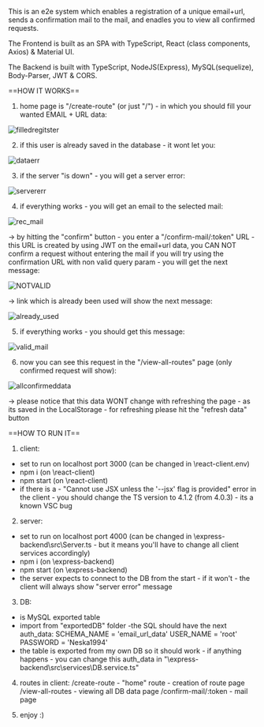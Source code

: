 This is an e2e system which enables a registration of a unique email+url, sends a confirmation mail to the mail, and enadles you to view all confirmed requests.

The Frontend is built as an SPA with TypeScript, React (class components, Axios) & Material UI.

The Backend is built with TypeScript, NodeJS(Express), MySQL(sequelize), Body-Parser, JWT & CORS.

==HOW IT WORKS==

1. home page is "/create-route" (or just "/") - in which you should fill your wanted EMAIL + URL data:

![filledregitster](https://user-images.githubusercontent.com/44900773/102342692-47fdcf80-3fa2-11eb-8618-2f2da40d80e8.png)

2. if this user is already saved in the database - it wont let you:

![dataerr](https://user-images.githubusercontent.com/44900773/102342923-9b701d80-3fa2-11eb-84ae-acf8a0644d36.png)

3. if the server "is down" - you will get a server error:

![servererr](https://user-images.githubusercontent.com/44900773/102342989-b0e54780-3fa2-11eb-88b8-bdf02a37f8b4.png)

4. if everything works - you will get an email to the selected mail:

![rec_mail](https://user-images.githubusercontent.com/44900773/102343369-205b3700-3fa3-11eb-8b6e-08663513107f.png)

-> by hitting the "confirm" button - you enter a "/confirm-mail/:token" URL - 
this URL is created by using JWT on the email+url data, you CAN NOT confirm a request without entering the mail
if you will try using the confirmation URL with non valid query param - you will get the next message:

![NOTVALID](https://user-images.githubusercontent.com/44900773/102343740-952e7100-3fa3-11eb-91ca-3beab9aac538.png)

-> link which is already been used will show the next message:

![already_used](https://user-images.githubusercontent.com/44900773/102343816-b4c59980-3fa3-11eb-9b9e-eeaa1ef2d524.png)

5. if everything works - you should get this message:

![valid_mail](https://user-images.githubusercontent.com/44900773/102343945-dcb4fd00-3fa3-11eb-9bde-eea7c389bf67.png)

6. now you can see this request in the "/view-all-routes" page (only confirmed request will show):

![allconfirmeddata](https://user-images.githubusercontent.com/44900773/102344189-36b5c280-3fa4-11eb-8495-ed7cd362d46c.png)

-> please notice that this data WONT change with refreshing the page - as its saved in the LocalStorage - for refreshing please hit the "refresh data" button

==HOW TO RUN IT==

1. client:
- set to run on localhost port 3000 (can be changed in \react-client\.env)
- npm i (on \react-client)
- npm start (on \react-client)
- if there is a - "Cannot use JSX unless the '--jsx' flag is provided" error in the client - you should change the TS version to 4.1.2 (from 4.0.3) - its a known VSC bug

2. server:
- set to run on localhost  port 4000 (can be changed in \express-backend\src\Server.ts - but it means you'll have to change all client services accordingly)
- npm i (on \express-backend)
- npm start (on \express-backend)
- the server expects to connect to the DB from the start - if it won't - the client will always show "server error" message 

3. DB:
- is MySQL exported table
- import from "exportedDB" folder 
-the SQL should have the next auth_data:
SCHEMA_NAME = 'email_url_data'
USER_NAME = 'root'
PASSWORD = 'Neska1994'
- the table is exported from my own DB so it should work - if anything happens - you can change this auth_data in "\express-backend\src\services\DB.service.ts"

4. routes in client:
/create-route - "home" route - creation of route page
/view-all-routes - viewing all DB data page
/confirm-mail/:token - mail page

5. enjoy :)


